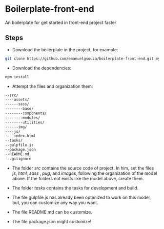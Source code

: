 # Boilerplate-front-end
An boilerplate for get started in front-end project faster

## Steps

* Download the boilerplate in the project, for example:

````bash
git clone https://github.com/emanuelgsouza/boilerplate-front-end.git my-project
````

* Download the dependencies:
````bash
npm install
````

* Attempt the files and organization them:

````bash
--src/
----assets/
------sass/
--------base/
--------components/
--------modules/
--------utilities/
------img/
----js/
----index.html
--tasks/
--gulpfile.js
--package.json
--README.md
--.gitignore
````

+ The folder *src* contains the source code of project. In him, set the files *js*, *html*, *sass* , *pug*, and *images*, following the organization of the model above. If the folders not exists like the model above, create them.

+ The folder *tasks* contains the tasks for development and build.

+ The file gulpfile.js has already been optimized to work on this model, but, you can customize any way you want.

+ The file README.md can be customize.

+ The file package.json might customize!
